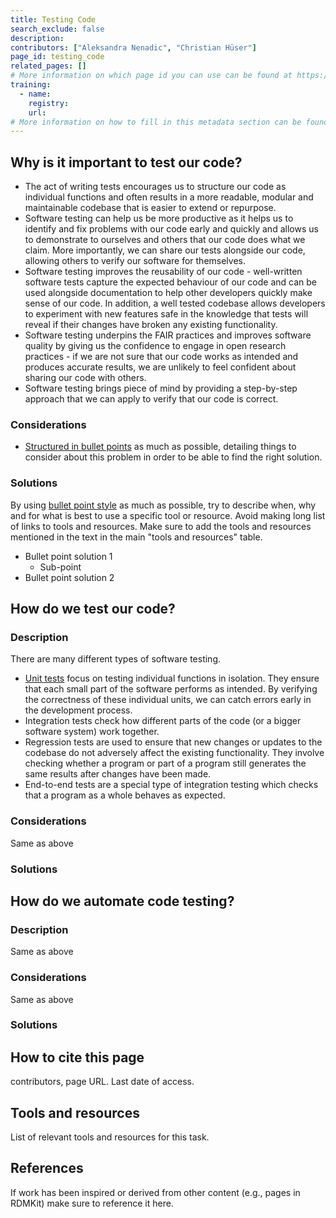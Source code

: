 ```yaml
---
title: Testing Code
search_exclude: false
description: 
contributors: ["Aleksandra Nenadic", "Christian Hüser"]
page_id: testing_code
related_pages: []
# More information on which page id you can use can be found at https://rdmkit.elixir-europe.org/website_overview
training:
  - name:
    registry:
    url:
# More information on how to fill in this metadata section can be found here https://rdmkit.elixir-europe.org/page_metadata
---
```


## Why is it important to test our code?
 
- The act of writing tests encourages us to structure our code as individual functions and often results in a more readable, modular and maintainable codebase that is easier to extend or repurpose.
- Software testing can help us be more productive as it helps us to identify and fix problems with our code early and quickly and allows us to
demonstrate to ourselves and others that our code does what we claim. More importantly, we can share our tests alongside our code, allowing others to verify our software for themselves.
- Software testing improves the reusability of our code - well-written software tests capture the expected behaviour of our code and can be used alongside documentation to help other developers quickly make sense of our code. In addition, a well tested codebase allows developers to experiment with new features safe in the knowledge that tests will reveal if their changes have broken any existing functionality.
- Software testing underpins the FAIR practices and improves software quality by giving us the confidence to engage in open research practices - if we are not sure that our code works as intended and produces accurate results, we are unlikely to feel confident about sharing our code with others.
- Software testing brings piece of mind by providing a step-by-step approach that we can apply to verify that our code is correct.

### Considerations <!-- do not delete this heading and write your text below it -->

* [Structured in bullet points](style_guide#text) as much as possible, detailing things to consider about this problem in order to be able to find the right solution.

### Solutions <!-- do not delete this heading and write your text below it -->

By using [bullet point style](style_guide#text) as much as possible, try to describe when, why and for what is best to use a specific tool or resource. 
Avoid making long list of links to tools and resources.
Make sure to add the tools and resources mentioned in the text in the main "tools and resources" table.

* Bullet point solution 1
  * Sub-point
* Bullet point solution 2

## How do we test our code?
 
### Description <!-- do not delete this heading and write your text below it -->

There are many different types of software testing.

- [Unit tests][unit-testing] focus on testing individual functions in isolation. They ensure that each small part of the software performs as intended.
  By verifying the correctness of these individual units, we can catch errors early in the development process.
- Integration tests check how different parts of the code (or a bigger software system) work together.
- Regression tests are used to ensure that new changes or updates to the codebase do not adversely affect the existing functionality.
  They involve checking whether a program or part of a program still generates the same results after changes have been made.
- End-to-end tests are a special type of integration testing which checks that a program as a whole behaves as expected.

### Considerations <!-- do not delete this heading and write your text below it -->
Same as above

### Solutions <!-- do not delete this heading and write your text below it -->


## How do we automate code testing?
 
### Description <!-- do not delete this heading and write your text below it -->
Same as above

### Considerations <!-- do not delete this heading and write your text below it -->
Same as above

### Solutions <!-- do not delete this heading and write your text below it -->


## How to cite this page <!-- do not delete this heading and write your text below it -->
 contributors, page URL. Last date of access.

## Tools and resources <!-- do not delete this heading and write your text below it -->
List of relevant tools and resources for this task.

## References <!-- do not delete this heading and write your text below it -->
If work has been inspired or derived from other content (e.g., pages in RDMKit) make sure to reference it here. 


[unit-testing]: https://en.wikipedia.org/wiki/Unit_testing
